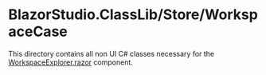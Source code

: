 ﻿# BlazorStudio.ClassLib/Store/WorkspaceCase

This directory contains all non UI C# classes necessary for
the [WorkspaceExplorer.razor](/BlazorStudio.RazorLib/Workspace/WorkspaceExplorer.razor) component.


